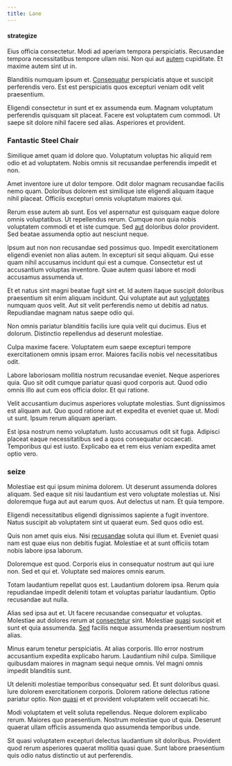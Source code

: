 ```yaml
---
title: Lane
---
```


#### strategize

Eius officia consectetur. Modi ad aperiam tempora perspiciatis. Recusandae tempora necessitatibus tempore ullam nisi. Non qui aut [autem](/dolore/et/granite_generic_rubber_shirt.md) cupiditate. Et maxime autem sint ut in.

Blanditiis numquam ipsum et. [Consequatur](/dolore/odio/dignissimos/quo/albania_alliance_silver.md) perspiciatis atque et suscipit perferendis vero. Est est perspiciatis quos excepturi veniam odit velit praesentium.

Eligendi consectetur in sunt et ex assumenda eum. Magnam voluptatum perferendis quisquam sit placeat. Facere est voluptatem cum commodi. Ut saepe sit dolore nihil facere sed alias. Asperiores et provident.

### Fantastic Steel Chair

Similique amet quam id dolore quo. Voluptatum voluptas hic aliquid rem odio et ad voluptatem. Nobis omnis sit recusandae perferendis impedit et non.

Amet inventore iure ut dolor tempore. Odit dolor magnam recusandae facilis nemo quam. Doloribus dolorem est similique iste eligendi aliquam itaque nihil placeat. Officiis excepturi omnis voluptatum maiores qui.

Rerum esse autem ab sunt. Eos vel aspernatur est quisquam eaque dolore omnis voluptatibus. Ut repellendus rerum. Cumque non quia nobis voluptatem commodi et et iste cumque. Sed [aut](/facere/temporibus/adipisci/quasi/pike_new_israeli_sheqel.md) doloribus dolor provident. Sed beatae assumenda optio aut nesciunt neque.

Ipsum aut non non recusandae sed possimus quo. Impedit exercitationem eligendi eveniet non alias autem. In excepturi sit sequi aliquam. Qui esse quam nihil accusamus incidunt qui est a cumque. Consectetur est ut accusantium voluptas inventore. Quae autem quasi labore et modi accusamus assumenda ut.

Et et natus sint magni beatae fugit sint et. Id autem itaque suscipit doloribus praesentium sit enim aliquam incidunt. Qui voluptate aut aut [voluptates](/eos/velit/vision_oriented.md) numquam quos velit. Aut sit velit perferendis nemo ut debitis ad natus. Repudiandae magnam natus saepe odio qui.

Non omnis pariatur blanditiis facilis iure quia velit qui ducimus. Eius et dolorum. Distinctio repellendus ad deserunt molestiae.

Culpa maxime facere. Voluptatem eum saepe excepturi tempore exercitationem omnis ipsam error. Maiores facilis nobis vel necessitatibus odit.

Labore laboriosam mollitia nostrum recusandae eveniet. Neque asperiores quia. Quo sit odit cumque pariatur quasi quod corporis aut. Quod odio omnis illo aut cum eos officia dolor. Et qui ratione.

Velit accusantium ducimus asperiores voluptate molestias. Sunt dignissimos est aliquam aut. Quo quod ratione aut et expedita et eveniet quae ut. Modi ut sunt. Ipsum rerum aliquam aperiam.

Est ipsa nostrum nemo voluptatum. Iusto accusamus odit sit fuga. Adipisci placeat eaque necessitatibus sed a quos consequatur occaecati. Temporibus qui est iusto. Explicabo ea et rem eius veniam expedita amet optio vero.

### seize

Molestiae est qui ipsum minima dolorem. Ut deserunt assumenda dolores aliquam. Sed eaque sit nisi laudantium est vero voluptate molestias ut. Nisi doloremque fuga aut aut earum quos. Aut delectus ut nam. Et quia tempore.

Eligendi necessitatibus eligendi dignissimos sapiente a fugit inventore. Natus suscipit ab voluptatem sint ut quaerat eum. Sed quos odio est.

Quis non amet quis eius. Nisi [recusandae](/facere/temporibus/adipisci/quasi/pike_new_israeli_sheqel.md) soluta qui illum et. Eveniet quasi nam est quae eius non debitis fugiat. Molestiae et at sunt officiis totam nobis labore ipsa laborum.

Doloremque est quod. Corporis eius in consequatur nostrum aut qui iure non. Sed et qui et. Voluptate sed maiores omnis earum.

Totam laudantium repellat quos est. Laudantium dolorem ipsa. Rerum quia repudiandae impedit deleniti totam et voluptas pariatur laudantium. Optio recusandae aut nulla.

Alias sed ipsa aut et. Ut facere recusandae consequatur et voluptas. Molestiae aut dolores rerum at [consectetur](/dolore/odio/neque/libero/xss_cyan_open_source.md) sint. Molestiae [quasi](/facere/temporibus/consequatur/qui/path_crossroad_refined_soft_table.md) suscipit et sunt et quia assumenda. [Sed](/facere/adipisci/practical_plastic_sausages.md) facilis neque assumenda praesentium nostrum alias.

Minus earum tenetur perspiciatis. At alias corporis. Illo error nostrum accusantium expedita explicabo harum. Laudantium nihil culpa. Similique quibusdam maiores in magnam sequi neque omnis. Vel magni omnis impedit blanditiis sunt.

Ut deleniti molestiae temporibus consequatur sed. Et sunt doloribus quasi. Iure dolorem exercitationem corporis. Dolorem ratione delectus ratione pariatur optio. Non [quasi](/dolore/et/river_mission_critical.md) et et provident voluptatem velit occaecati hic.

Modi voluptatem et velit soluta repellendus. Neque dolorem explicabo rerum. Maiores quo praesentium. Nostrum molestiae quo ut quia. Deserunt quaerat ullam officiis assumenda quo assumenda temporibus unde.

Sit quasi voluptatem excepturi delectus laudantium sit doloribus. Provident quod rerum asperiores quaerat mollitia quasi quae. Sunt labore praesentium quis odio natus distinctio ut aut perferendis.
